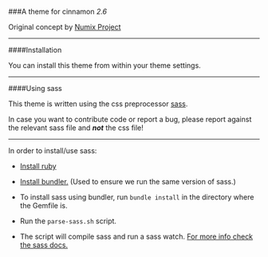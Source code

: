 ###A theme for cinnamon _*2.6*_

Original concept by [Numix Project](https://github.com/numixproject)

---

####Installation

You can install this theme from within your theme settings.

---

####Using sass

This theme is written using the css preprocessor [sass](http://sass-lang.com/).

In case you want to contribute code or report a bug, please report against the relevant sass file and **_not_** the css file!

---

In order to install/use sass:

* [Install ruby](https://www.ruby-lang.org/en/documentation/installation/)

* [Install bundler.](http://bundler.io/#getting-started) (Used to ensure we run the same version of sass.)

* To install sass using bundler, run `bundle install` in the directory where the Gemfile is.

* Run the `parse-sass.sh` script.

* The script will compile sass and run a sass watch. [For more info check the sass docs.](http://sass-lang.com/documentation/file.SASS_REFERENCE.html#using_sass)
